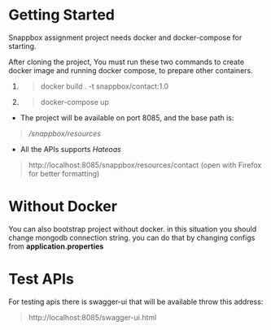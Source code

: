 # Getting Started

Snappbox assignment project needs docker and docker-compose for starting.

After cloning the project, You must run these two commands to create docker image and running docker compose, to prepare
other containers.

1. > docker build . -t snappbox/contact:1.0
2. > docker-compose up

* The project will be available on port 8085, and the base path is:
> */snappbox/resources*
* All the APIs supports *Hateoas*
> http://localhost:8085/snappbox/resources/contact
(open with Firefox for better formatting)
# Without Docker
You can also bootstrap project without docker.
in this situation you should change mongodb connection string. you can do that by changing configs from **application.properties**

# Test APIs
For testing apis there is swagger-ui that will be available throw this address: 
> http://localhost:8085/swagger-ui.html

